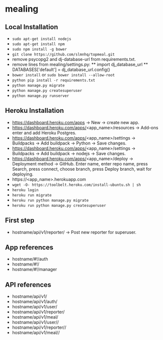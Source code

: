 # mealing

## Local Installation

* `sudo apt-get install nodejs`
* `sudo apt-get install npm`
* `sudo npm install -g bower`
* `git clone https://github.com/slmnhq/topmeal.git`
* remove psycopg2 and dj-database-url from requirements.txt.
* remove lines from mealing/settings.py:
** import dj_database_url
** DATABASES['default'] =  dj_database_url.config()
* `bower install` or `sudo bower install --allow-root`
* `python pip install -r requirements.txt`
* `python manage.py migrate`
* `python manage.py createsuperuser`
* `python manage.py runserver`

## Heroku Installation

* https://dashboard.heroku.com/apps -> New -> create new app.
* https://dashboard.heroku.com/apps/<app_name>/resources -> Add-ons enter and add Heroku Postgres.
* https://dashboard.heroku.com/apps/<app_name>/settings -> Buildpacks -> Add buildpack -> Python -> Save changes.
* https://dashboard.heroku.com/apps/<app_name>/settings -> Buildpacks -> Add buildpack -> nodejs -> Save changes.
* https://dashboard.heroku.com/apps/<app_name>/deploy -> Deployment method -> GitHub. Enter name, enter repo name, press Search, press connect, choose branch, press Deploy branch, wait for deploying.
* https://<app_name>.herokuapp.com
* `wget -O- https://toolbelt.heroku.com/install-ubuntu.sh | sh`
* `heroku login`
* `heroku run migrate`
* `heroku run python manage.py migrate`
* `heroku run python manage.py createsuperuser`

## First step
* hostname/api/v1/reporter/ -> Post new reporter for superuser.

## App references

* hostname/#!/auth
* hostname/#!/
* hostname/#!/manager

## API references

* hostname/api/v1/
* hostname/api/v1/auth/
* hostname/api/v1/user/
* hostname/api/v1/reporter/
* hostname/api/v1/meal/
* hostname/api/v1/user/<id>/
* hostname/api/v1/reporter/<id>/
* hostname/api/v1/meal/<id>/
